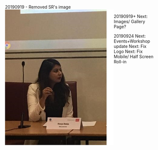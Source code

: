 20190919 - Removed SR's image
<img align="left" src="/img/Shanya-20190531-SIEL_RS_WB.jpg">

20190919+
Next: Images/ Gallery Page?

20190924
Next: Events+Workshop update
Next: Fix Logo
Next: Fix Mobile/ Half Screen Roll-in
